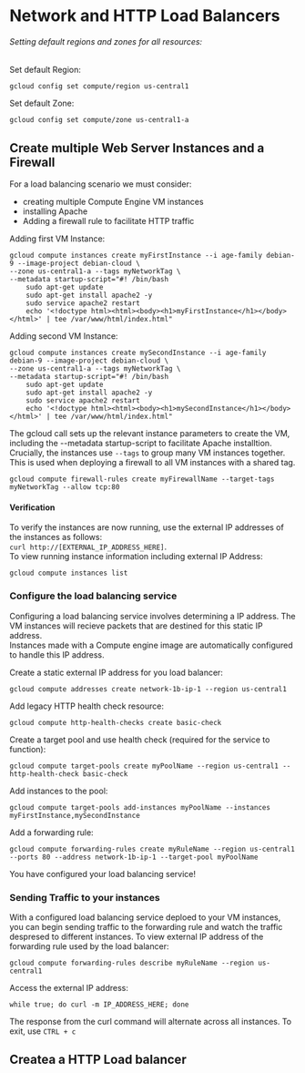 # Network and HTTP Load Balancers

###### Setting default regions and zones for all resources:
Set default Region:
```
gcloud config set compute/region us-central1
```
Set default Zone:
```
gcloud config set compute/zone us-central1-a
```



## Create multiple Web Server Instances and a Firewall
For a load balancing scenario we must consider:
- creating multiple Compute Engine VM instances
- installing Apache 
- Adding a firewall rule to facilitate HTTP traffic

Adding first VM Instance:
```
gcloud compute instances create myFirstInstance --i age-family debian-9 --image-project debian-cloud \
--zone us-central1-a --tags myNetworkTag \ 
--metadata startup-script="#! /bin/bash
    sudo apt-get update
    sudo apt-get install apache2 -y
    sudo service apache2 restart
    echo '<!doctype html><html><body><h1>myFirstInstance</h1></body></html>' | tee /var/www/html/index.html"
```
Adding second VM Instance:
```
gcloud compute instances create mySecondInstance --i age-family debian-9 --image-project debian-cloud \
--zone us-central1-a --tags myNetworkTag \ 
--metadata startup-script="#! /bin/bash
    sudo apt-get update
    sudo apt-get install apache2 -y
    sudo service apache2 restart
    echo '<!doctype html><html><body><h1>mySecondInstance</h1></body></html>' | tee /var/www/html/index.html"
```
The gcloud call sets up the relevant instance parameters to create the VM, including the --metadata startup-script to facilitate Apache installtion.  
Crucially, the instances use ```--tags``` to group many VM instances together. This is used when deploying a firewall to all VM instances with a shared tag.
```
gcloud compute firewall-rules create myFirewallName --target-tags myNetworkTag --allow tcp:80
```
#### Verification
To verify the instances are now running, use the external IP addresses of the instances as follows:  
```curl http://[EXTERNAL_IP_ADDRESS_HERE]```.  
To view running instance information including external IP Address:
```
gcloud compute instances list
```

### Configure the load balancing service
Configuring a load balancing service involves determining a IP address. The VM instances will recieve packets that are destined for this static IP address.  
Instances made with a Compute engine image are automatically configured to handle this IP address. 

Create a static external IP address for you load balancer:
```
gcloud compute addresses create network-1b-ip-1 --region us-central1
```
Add legacy HTTP health check resource:
```
gcloud compute http-health-checks create basic-check
```
Create a target pool and use health check (required for the service to function):
```
gcloud compute target-pools create myPoolName --region us-central1 --http-health-check basic-check
```
Add instances to the pool:
```
gcloud compute target-pools add-instances myPoolName --instances myFirstInstance,mySecondInstance
```
Add a forwarding rule:
```
gcloud compute forwarding-rules create myRuleName --region us-central1 --ports 80 --address network-1b-ip-1 --target-pool myPoolName
```
You have configured your load balancing service!

### Sending Traffic to your instances
With a configured load balancing service deploed to your VM instances, you can begin sending traffic to the forwarding rule and watch the traffic despresed to different instances. 
To view external IP address of the forwarding rule used by the load balancer:
```
gcloud compute forwarding-rules describe myRuleName --region us-central1
```
Access the external IP address:
```
while true; do curl -m IP_ADDRESS_HERE; done
```
The response from the curl command will alternate across all instances. 
To exit, use ```CTRL + c```



## Createa a HTTP Load balancer

